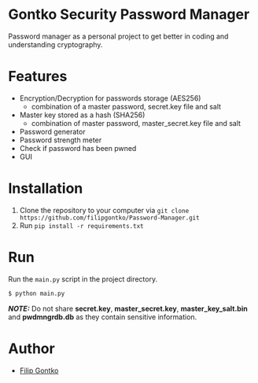 # Gontko Security Password Manager
Password manager as a personal project to get better in coding and understanding cryptography.

# Features
* Encryption/Decryption for passwords storage (AES256)
  * combination of a master password, secret.key file and salt
* Master key stored as a hash (SHA256) 
  * combination of master password, master_secret.key file and salt
* Password generator 
* Password strength meter
* Check if password has been pwned
* GUI

# Installation
1. Clone the repository to your computer via `git clone https://github.com/filipgontko/Password-Manager.git`
2. Run `pip install -r requirements.txt`

# Run 
Run the `main.py` script in the project directory.
```sh
$ python main.py
```
**_NOTE:_** Do not share **secret.key**, **master_secret.key**, **master_key_salt.bin** and **pwdmngrdb.db** as they contain sensitive 
information.

# Author
* [Filip Gontko](https://github.com/filipgontko)